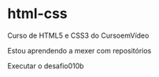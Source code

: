 # html-css
 Curso de HTML5 e CSS3 do CursoemVídeo

 Estou aprendendo a mexer com repositórios

<a ref="https://brunofujisaki.github.io/html-css/">Executar o desafio010b</a>